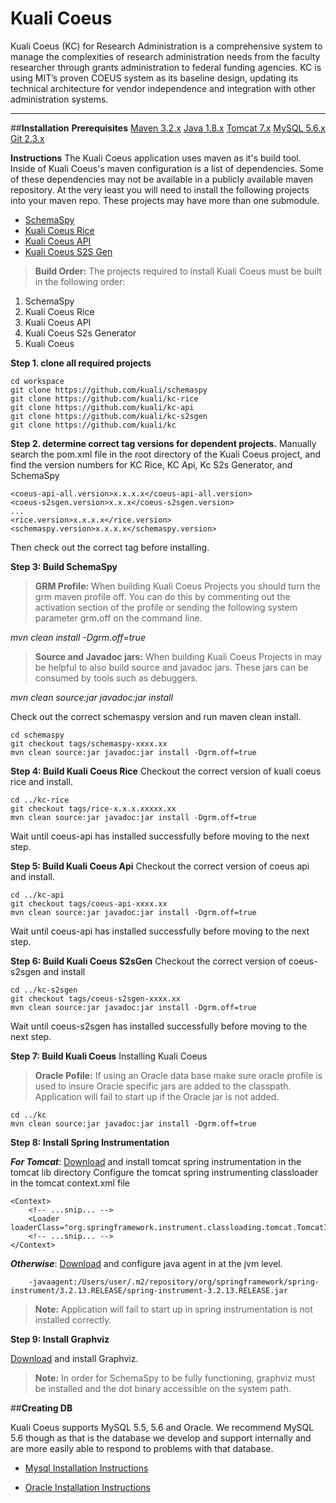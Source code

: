 **Kuali Coeus**
==
Kuali Coeus (KC) for Research Administration is a comprehensive system to manage the complexities of research administration needs from the faculty researcher through grants administration to federal funding agencies. KC is using MIT’s proven COEUS system as its baseline design, updating its technical architecture for vendor independence and integration with other administration systems.

----------
##**Installation**
**Prerequisites**
[Maven 3.2.x][1]
[Java 1.8.x][2]
[Tomcat 7.x][3]
[MySQL 5.6.x][4]
[Git 2.3.x][5]

**Instructions**
The Kuali Coeus application uses maven as it's build tool.  Inside of Kuali Coeus's maven configuration is a list of dependencies.  Some of these dependencies may not be available in a publicly available maven repository.  At the very least you will need to install the following projects into your maven repo.  These projects may have more than one submodule.

* [SchemaSpy](https://github.com/kuali/schemaspy)
* [Kuali Coeus Rice](https://github.com/kuali/kc-rice)
* [Kuali Coeus API](https://github.com/kuali/kc-api)
* [Kuali Coeus S2S Gen](https://github.com/kuali/kc-s2sgen)


> **Build Order:** The projects required to install Kuali Coeus must be built in the following order:
 1. SchemaSpy
 2. Kuali Coeus Rice
 3. Kuali Coeus API
 4. Kuali Coeus S2s Generator
 5. Kuali Coeus 

**Step 1. clone all required projects**
```
cd workspace
git clone https://github.com/kuali/schemaspy
git clone https://github.com/kuali/kc-rice
git clone https://github.com/kuali/kc-api
git clone https://github.com/kuali/kc-s2sgen
git clone https://github.com/kuali/kc
```
**Step 2. determine correct tag versions for dependent projects.**
Manually search the pom.xml file in the root directory of the Kuali Coeus project, and find the version numbers for KC Rice, KC Api, Kc S2s Generator, and SchemaSpy

```
<coeus-api-all.version>x.x.x.x</coeus-api-all.version>
<coeus-s2sgen.version>x.x.x</coeus-s2sgen.version>
...
<rice.version>x.x.x.x</rice.version>
<schemaspy.version>x.x.x.x</schemaspy.version>
```

Then check out the correct tag before installing.

**Step 3: Build SchemaSpy**
> **GRM Profile:** When building Kuali Coeus Projects you should turn the grm maven profile off.  You can do this by commenting out the activation section of the profile or sending the following system parameter grm.off on the command line. 
> 
*mvn clean install -Dgrm.off=true*

> **Source and Javadoc jars:** When building Kuali Coeus Projects in may be helpful to also build source and javadoc jars.  These jars can be consumed by tools such as debuggers. 
>
*mvn clean source:jar javadoc:jar install*

Check out the correct schemaspy version and run maven clean install.
```
cd schemaspy
git checkout tags/schemaspy-xxxx.xx
mvn clean source:jar javadoc:jar install -Dgrm.off=true
```

**Step 4: Build Kuali Coeus Rice**
Checkout the correct version of kuali coeus rice and install.
```
cd ../kc-rice
git checkout tags/rice-x.x.x.xxxxx.xx
mvn clean source:jar javadoc:jar install -Dgrm.off=true 
```

Wait until coeus-api has installed successfully before moving to the next step.

**Step 5: Build Kuali Coeus Api**
Checkout the correct version of coeus api and install.
```
cd ../kc-api
git checkout tags/coeus-api-xxxx.xx
mvn clean source:jar javadoc:jar install -Dgrm.off=true 
```

Wait until coeus-api has installed successfully before moving to the next step.

**Step 6: Build Kuali Coeus S2sGen**
Checkout the correct version of coeus-s2sgen and install
```
cd ../kc-s2sgen
git checkout tags/coeus-s2sgen-xxxx.xx
mvn clean source:jar javadoc:jar install -Dgrm.off=true 
```

Wait until coeus-s2sgen has installed successfully before moving to the next step.

**Step 7: Build Kuali Coeus**
Installing Kuali Coeus
> **Oracle Pofile:** If using an Oracle data base make sure oracle profile is used to insure Oracle specific jars are added to the classpath.  Application will fail to start up if the Oracle jar is not added.

```
cd ../kc
mvn clean source:jar javadoc:jar install -Dgrm.off=true
```

**Step 8: Install Spring Instrumentation**

***For Tomcat***: 
	[Download][6] and install tomcat spring instrumentation in the tomcat lib directory
    Configure the tomcat spring instrumenting classloader in the tomcat context.xml file
    
```
<Context>
    <!-- ...snip... -->
    <Loader loaderClass="org.springframework.instrument.classloading.tomcat.TomcatInstrumentableClassLoader"/>
    <!-- ...snip... -->
</Context>
``` 

***Otherwise***:
	[Download][7] and configure java agent in at the jvm level.
```
	-javaagent:/Users/user/.m2/repository/org/springframework/spring-instrument/3.2.13.RELEASE/spring-instrument-3.2.13.RELEASE.jar
``` 

>**Note:** Application will fail to start up in spring instrumentation is not installed correctly.

**Step 9: Install Graphviz**

[Download][8] and install Graphviz.

>**Note:** In order for SchemaSpy to be fully functioning, graphviz must be installed and the dot binary accessible on the system path.

##**Creating DB**

Kuali Coeus supports MySQL 5.5, 5.6 and Oracle. We recommend MySQL 5.6 though as that is the database we develop and support internally and are more easily able to respond to problems with that database.

* [Mysql Installation Instructions](coeus-db/coeus-db-sql/src/main/resources/co/kuali/coeus/data/migration/sql/mysql/README)
* [Oracle Installation Instructions](coeus-db/coeus-db-sql/src/main/resources/co/kuali/coeus/data/migration/sql/oracle/README)




  [1]: http://maven.apache.org/download.cgi
  [2]: http://www.oracle.com/technetwork/java/javase/downloads/jdk8-downloads-2133151.html
  [3]: https://tomcat.apache.org/download-70.cgi
  [4]: http://dev.mysql.com/downloads/mysql/
  [5]: http://git-scm.com/downloads
  [6]: http://mvnrepository.com/artifact/org.springframework/spring-instrument-tomcat/3.2.13.RELEASE
  [7]: http://mvnrepository.com/artifact/org.springframework/spring-instrument/3.2.13.RELEASE
  [8]: http://www.graphviz.org/Download..php
